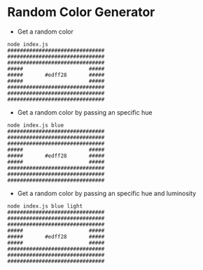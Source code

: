 # Random Color Generator

- Get a random color

```
node index.js
###############################
###############################
###############################
#####                     #####
#####       #edff28       #####
#####                     #####
###############################
###############################
###############################
```

- Get a random color by passing an specific hue

```
node index.js blue
###############################
###############################
###############################
#####                     #####
#####       #edff28       #####
#####                     #####
###############################
###############################
###############################
```

- Get a random color by passing an specific hue and luminosity

```
node index.js blue light
###############################
###############################
###############################
#####                     #####
#####       #edff28       #####
#####                     #####
###############################
###############################
###############################
```
